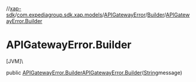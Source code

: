 //[xap-sdk](../../../../index.md)/[com.expediagroup.sdk.xap.models](../../index.md)/[APIGatewayError](../index.md)/[Builder](index.md)/[APIGatewayError.Builder](-a-p-i-gateway-error.-builder.md)

# APIGatewayError.Builder

[JVM]\

public [APIGatewayError.Builder](index.md)[APIGatewayError.Builder](-a-p-i-gateway-error.-builder.md)([String](https://docs.oracle.com/javase/8/docs/api/java/lang/String.html)message)
